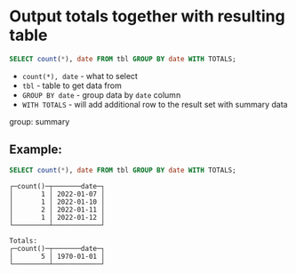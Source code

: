 # Output totals together with resulting table

```sql
SELECT count(*), date FROM tbl GROUP BY date WITH TOTALS;
```

- `count(*), date` - what to select 
- `tbl` - table to get data from
- `GROUP BY date` - group data by `date` column
- `WITH TOTALS` - will add additional row to the result set with summary data 

group: summary

## Example: 
```sql
SELECT count(*), date FROM tbl GROUP BY date WITH TOTALS;
```
```
┌─count()─┬───────date─┐
│       1 │ 2022-01-07 │
│       1 │ 2022-01-10 │
│       2 │ 2022-01-11 │
│       1 │ 2022-01-12 │
└─────────┴────────────┘

Totals:
┌─count()─┬───────date─┐
│       5 │ 1970-01-01 │
└─────────┴────────────┘
```

